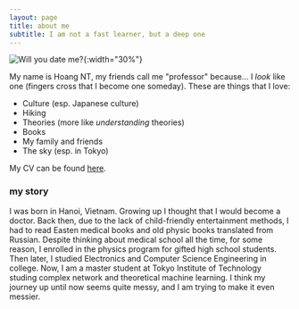 ```yaml
---
layout: page
title: about me
subtitle: I am not a fast learner, but a deep one
---
```


![Will you date me?]({{site.baseurl}}/img/myface.png){:width="30%"}

My name is Hoang NT, my friends call me "professor" because... I _look_ like one (fingers cross that I become one someday). These are things that I love:

- Culture (esp. Japanese culture)
- Hiking
- Theories (more like _understanding_ theories)
- Books
- My family and friends
- The sky (esp. in Tokyo)

My CV can be found [here](http://gear.github.io/assets/cv/HoangNT_CV_new.pdf).

### my story

I was born in Hanoi, Vietnam. Growing up I thought that I would become a doctor.
Back then, due to the lack of child-friendly entertainment methods, I had to read
Easten medical books and old physic books translated from Russian. Despite thinking
about medical school all the time, for some 
reason, I enrolled in the physics program for gifted high school students. 
Then later, I studied Electronics and Computer Science Engineering in college.
Now, I am a master student at Tokyo Institute of Technology studing complex
network and theoretical machine learning. I think my journey up until now seems
quite messy, and I am trying to make it even messier.

